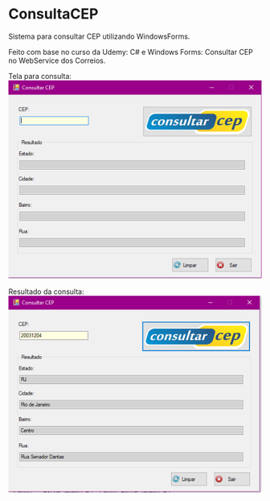 # ConsultaCEP

Sistema para consultar CEP utilizando WindowsForms.

Feito com base no curso da Udemy: C# e Windows Forms: Consultar CEP no WebService dos Correios.

Tela para consulta:
![Screenshot](ConsultarCEP.png)

Resultado da consulta:
![Screenshot](ConsultarCEP2.png)
